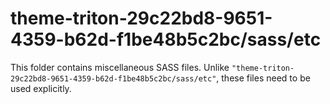 # theme-triton-29c22bd8-9651-4359-b62d-f1be48b5c2bc/sass/etc

This folder contains miscellaneous SASS files. Unlike `"theme-triton-29c22bd8-9651-4359-b62d-f1be48b5c2bc/sass/etc"`, these files
need to be used explicitly.
